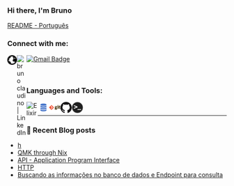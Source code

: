 ### Hi there, I'm Bruno

[README - Português](./README-PTBR.md)

### Connect with me:

[<img align="left" alt="bclaud.com" width="22px" src="https://raw.githubusercontent.com/iconic/open-iconic/master/svg/globe.svg" />](https://www.bclaud.com.br/)
[<img align="left" alt="bruno claudino | LinkedIn" width="22px" src="https://cdn.jsdelivr.net/npm/simple-icons@v3/icons/linkedin.svg" />](https://www.linkedin.com/in/bruno-arrais-claudino-51061816a/)
[![Gmail Badge](https://img.shields.io/badge/Gmail-bruarrais%40gmail.com-c14438?style=flat-square&logo=Gmail&logoColor=white&link=mailto:bruarrais@gmail.com)](mailto:bruarrais@gmail.com)

<br />

### Languages and Tools:

<img align="left" alt="Elixir" width="26px" src="https://cdn.icon-icons.com/icons2/2699/PNG/512/elixir_lang_logo_icon_169207.png" />
<img align="left" alt="SQL" width="26px" src="https://raw.githubusercontent.com/github/explore/80688e429a7d4ef2fca1e82350fe8e3517d3494d/topics/sql/sql.png" />


<img align="left" alt="Git" width="26px" src="https://raw.githubusercontent.com/github/explore/80688e429a7d4ef2fca1e82350fe8e3517d3494d/topics/git/git.png" />
<img align="left" alt="GitHub" width="26px" src="https://raw.githubusercontent.com/github/explore/78df643247d429f6cc873026c0622819ad797942/topics/github/github.png" />
<img align="left" alt="Terminal" width="26px" src="https://raw.githubusercontent.com/github/explore/80688e429a7d4ef2fca1e82350fe8e3517d3494d/topics/terminal/terminal.png" />

<br />

---

### 📕 Recent Blog posts

<!-- BLOG-POST-LIST:START -->
- [h](https://www.bclaud.com.br/posts/h/)
- [QMK through Nix](https://www.bclaud.com.br/posts/qmk-flash-cantor/)
- [API - Application Program Interface](https://www.bclaud.com.br/posts/api/)
- [HTTP](https://www.bclaud.com.br/posts/http/)
- [Buscando as informações no banco de dados e Endpoint para consulta](https://www.bclaud.com.br/posts/buscando-informacoes-pep-api/)
<!-- BLOG-POST-LIST:END -->
